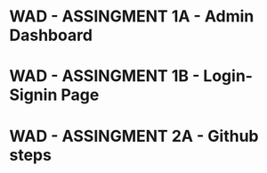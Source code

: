 # WAD - ASSINGMENT 1A - Admin Dashboard
# WAD - ASSINGMENT 1B - Login-Signin Page
# WAD - ASSINGMENT 2A - Github steps

